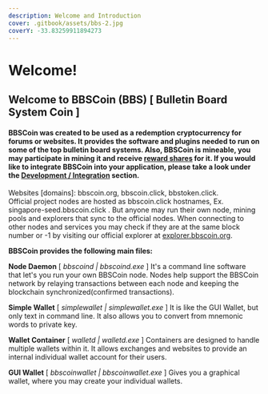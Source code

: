 ```yaml
---
description: Welcome and Introduction
cover: .gitbook/assets/bbs-2.jpg
coverY: -33.83259911894273
---
```


# Welcome!

## **Welcome to BBSCoin (BBS) \[ Bulletin Board System Coin ]**

#### BBSCoin was created to be used as a redemption cryptocurrency for forums or websites. It provides the software and plugins needed to run on some of the top bulletin board systems. Also, BBSCoin is mineable, you may participate in mining it and receive [reward shares](https://www.bbscoin.click/insight#mining\_stats) for it. If you would like to integrate BBSCoin into your application, please take a look under the [Development / Integration](development-integration/) section.

Websites \[domains]: bbscoin.org, bbscoin.click, bbstoken.click.\
Official project nodes are hosted as bbscoin.click hostnames, Ex. singapore-seed.bbscoin.click . But anyone may run their own node, mining pools and explorers that sync to the official nodes. When connecting to other nodes and services you may check if they are at the same block number or -1  by visiting our official explorer at [explorer.bbscoin.org](https://explorer.bbscoin.org/).

**BBSCoin provides the following main files:**

**Node Daemon** \[ _bbscoind | bbscoind.exe_ ] It's a command line software that let's you run your own BBSCoin node. Nodes help support the BBSCoin network by relaying transactions between each node and keeping the blockchain synchronized(confirmed transactions). &#x20;

**Simple Wallet** \[ _simplewallet | simplewallet.exe_ ] It is like the GUI Wallet, but only text in command line. It also allows you to convert from mnemonic words to private key.

**Wallet Container** \[ _walletd | walletd.exe_ ] Containers are designed to handle multiple wallets within it. It allows exchanges and websites to provide an internal individual wallet account for their users.

**GUI Wallet** \[ _bbscoinwallet | bbscoinwallet.exe_ ] Gives you a graphical wallet, where you may create your individual wallets.
